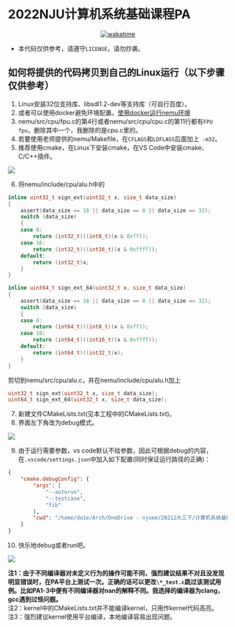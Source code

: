 # 2022NJU计算机系统基础课程PA

<center>
<a href="https://wakatime.com/badge/user/d2554b48-8dde-4338-baba-1882d2f860ec/project/10f97437-7695-4cd9-80f4-295efe7b90d9"><img src="https://wakatime.com/badge/user/d2554b48-8dde-4338-baba-1882d2f860ec/project/10f97437-7695-4cd9-80f4-295efe7b90d9.svg" alt="wakatime"></a>
</center>

* 本代码仅供参考，请遵守`LICENSE`，请勿抄袭。
## 如何将提供的代码拷贝到自己的Linux运行（以下步骤仅供参考）
1. Linux安装32位支持库、libsdl1.2-dev等支持库（可自行百度）。
2. 或者可以使用docker避免环境配置。[使用docker运行nemu环境](./docker/README.md)
3. nemu/src/cpu/fpu.c的第4行或者nemu/src/cpu/cpu.c的第11行都有`FPU fpu`，删除其中一个，我删除的是cpu.c里的。
4. 若要使用老师提供的nemu/Makefile，在`CFLAGS`和`LDFLAGS`后面加上` -m32`。
5. 推荐使用cmake，在Linux下安装cmake，在VS Code中安装cmake、C/C++插件。

![](https://s3.bmp.ovh/imgs/2022/05/28/4e048934246380d4.png)

6. 将nemu/include/cpu/alu.h中的
```c
inline uint32_t sign_ext(uint32_t x, size_t data_size)
{
    assert(data_size == 16 || data_size == 8 || data_size == 32);
    switch (data_size)
    {
    case 8:
        return (int32_t)((int8_t)(x & 0xff));
    case 16:
        return (int32_t)((int16_t)(x & 0xffff));
    default:
        return (int32_t)x;
    }
}

inline uint64_t sign_ext_64(uint32_t x, size_t data_size)
{
    assert(data_size == 16 || data_size == 8 || data_size == 32);
    switch (data_size)
    {
    case 8:
        return (int64_t)((int8_t)(x & 0xff));
    case 16:
        return (int64_t)((int16_t)(x & 0xffff));
    default:
        return (int64_t)((int32_t)x);
    }
}
```
剪切到nemu/src/cpu/alu.c，并在nemu/include/cpu/alu.h加上
```c
uint32_t sign_ext(uint32_t x, size_t data_size);
uint64_t sign_ext_64(uint32_t x, size_t data_size);
```
7. 新建文件CMakeLists.txt(见本工程中的CMakeLists.txt)。
8. 界面左下角改为debug模式。

![](https://s3.bmp.ovh/imgs/2022/05/28/6332d67634704de1.png)

9. 由于运行需要参数，vs code默认不给参数，因此可根据debug的内容，在`.vscode/settings.json`中加入如下配置(同时保证运行路径的正确)：
```json
{
    "cmake.debugConfig": {
        "args": [
            "--autorun",
            "--testcase",
            "fib"
        ],
        "cwd": "/home/do1e/Arch/OneDrive - njuee/20212大三下/计算机系统基础/PA/NJU-nemu"
    }
}
```

10. 快乐地debug或者run吧。

![](https://s3.bmp.ovh/imgs/2022/05/28/85119b27e4d72ae6.png)

**注1：由于不同编译器对未定义行为的操作可能不同，强烈建议结果不对且没发现明显错误时，在PA平台上测试一次。正确的话可以更改`\*_test.c`跳过该测试用例。比如PA1-3中便有不同编译器对nan的解释不同。我选择的编译器为clang，gcc遇到过怪问题。**  
注2：kernel中的CMakeLists.txt并不能编译kernel，只用作kernel代码高亮。   
注3：强烈建议kernel使用平台编译，本地编译容易出现问题。
